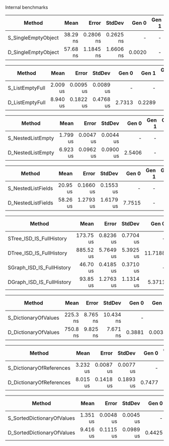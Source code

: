 
Internal benchmarks

|              Method |     Mean |     Error |    StdDev |  Gen 0 | Gen 1 | Gen 2 | Allocated |
|-------------------- |---------:|----------:|----------:|-------:|------:|------:|----------:|
| S_SingleEmptyObject | 38.29 ns | 0.2806 ns | 0.2625 ns |      - |     - |     - |         - |
| D_SingleEmptyObject | 57.68 ns | 1.1845 ns | 1.6606 ns | 0.0020 |     - |     - |      24 B |

|          Method |     Mean |     Error |    StdDev |  Gen 0 |  Gen 1 | Gen 2 | Allocated |
|---------------- |---------:|----------:|----------:|-------:|-------:|------:|----------:|
| S_ListEmptyFull | 2.009 us | 0.0095 us | 0.0089 us |      - |      - |     - |         - |
| D_ListEmptyFull | 8.940 us | 0.1822 us | 0.4768 us | 2.7313 | 0.2289 |     - |   32824 B |

|            Method |     Mean |     Error |    StdDev |  Gen 0 | Gen 1 | Gen 2 | Allocated |
|------------------ |---------:|----------:|----------:|-------:|------:|------:|----------:|
| S_NestedListEmpty | 1.799 us | 0.0047 us | 0.0044 us |      - |     - |     - |         - |
| D_NestedListEmpty | 6.923 us | 0.0962 us | 0.0900 us | 2.5406 |     - |     - |   26696 B |

|             Method |     Mean |     Error |    StdDev |  Gen 0 | Gen 1 | Gen 2 | Allocated |
|------------------- |---------:|----------:|----------:|-------:|------:|------:|----------:|
| S_NestedListFields | 20.95 us | 0.1660 us | 0.1553 us |      - |     - |     - |         - |
| D_NestedListFields | 58.26 us | 1.2793 us | 1.6179 us | 7.7515 |     - |     - |   87968 B |

|                    Method |      Mean |     Error |    StdDev |   Gen 0 |  Gen 1 | Gen 2 | Allocated |
|-------------------------- |----------:|----------:|----------:|--------:|-------:|------:|----------:|
|  STree_ISD_IS_FullHistory | 173.75 us | 0.8236 us | 0.7704 us |       - |      - |     - |         - |
|  DTree_ISD_IS_FullHistory | 885.52 us | 5.7649 us | 5.3925 us | 11.7188 | 2.9297 |     - |  654240 B |
| SGraph_ISD_IS_FullHistory |  46.70 us | 0.4185 us | 0.3710 us |       - |      - |     - |         - |
| DGraph_ISD_IS_FullHistory |  93.85 us | 1.2763 us | 1.1314 us |  5.3711 |      - |     - |   59368 B |

|               Method |     Mean |    Error |    StdDev |  Gen 0 |  Gen 1 | Gen 2 | Allocated |
|--------------------- |---------:|---------:|----------:|-------:|-------:|------:|----------:|
| S_DictionaryOfValues | 225.3 ns | 8.765 ns | 10.434 ns |      - |      - |     - |         - |
| D_DictionaryOfValues | 750.8 ns | 9.825 ns |  7.671 ns | 0.3881 | 0.0038 |     - |    4064 B |

|                   Method |     Mean |     Error |    StdDev |  Gen 0 | Gen 1 | Gen 2 | Allocated |
|------------------------- |---------:|----------:|----------:|-------:|------:|------:|----------:|
| S_DictionaryOfReferences | 3.232 us | 0.0087 us | 0.0077 us |      - |     - |     - |         - |
| D_DictionaryOfReferences | 8.015 us | 0.1418 us | 0.1893 us | 0.7477 |     - |     - |    7920 B |

|                     Method |     Mean |     Error |    StdDev |  Gen 0 | Gen 1 | Gen 2 | Allocated |
|--------------------------- |---------:|----------:|----------:|-------:|------:|------:|----------:|
| S_SortedDictionaryOfValues | 1.351 us | 0.0048 us | 0.0045 us |      - |     - |     - |         - |
| D_SortedDictionaryOfValues | 9.416 us | 0.1115 us | 0.0989 us | 0.4425 |     - |     - |    4936 B |

